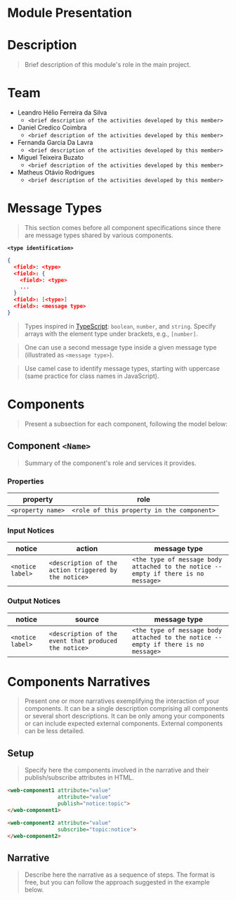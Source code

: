 # Module Presentation

# Description
> Brief description of this module's role in the main project.

# Team
* Leandro Hélio Ferreira da Silva
  * `<brief description of the activities developed by this member>`
* Daniel Credico Coimbra
  * `<brief description of the activities developed by this member>`
* Fernanda Garcia Da Lavra
  * `<brief description of the activities developed by this member>`
* Miguel Teixeira Buzato
  * `<brief description of the activities developed by this member>`
* Matheus Otávio Rodrigues
  * `<brief description of the activities developed by this member>`

# Message Types

> This section comes before all component specifications since there are message types shared by various components.

**`<type identification>`**
~~~json
{
  <field>: <type>
  <field>: {
    <field>: <type>
    ...
  }
  <field>: [<type>]
  <field>: <message type>
}
~~~

> Types inspired in [TypeScript](https://www.typescriptlang.org/docs/handbook/2/everyday-types.html): `boolean`, `number`, and `string`. Specify arrays with the element type under brackets, e.g., `[number]`.

> One can use a second message type inside a given message type (illustrated as `<message type>`).

> Use camel case to identify message types, starting with uppercase (same practice for class names in JavaScript).

# Components

> Present a subsection for each component, following the model below:

## Component `<Name>`

> Summary of the component's role and services it provides.

### Properties

property | role
---------| --------
`<property name>` | `<role of this property in the component>`

### Input Notices

notice | action | message type
-------| ------ | ------------
`<notice label>` | `<description of the action triggered by the notice>` | `<the type of message body attached to the notice --  empty if there is no message>`

### Output Notices

notice    | source | message type
----------| -------| ------------
`<notice label>` | `<description of the event that produced the notice>` | `<the type of message body attached to the notice --  empty if there is no message>`

# Components Narratives

> Present one or more narratives exemplifying the interaction of your components. It can be a single description comprising all components or several short descriptions. It can be only among your components or can include expected external components. External components can be less detailed.

## Setup

> Specify here the components involved in the narrative and their publish/subscribe attributes in HTML.

~~~html
<web-component1 attribute="value"
                attribute="value"
                publish="notice:topic">
</web-component1>

<web-component2 attribute="value"
                subscribe="topic:notice">
</web-component2>
~~~

## Narrative

> Describe here the narrative as a sequence of steps. The format is free, but you can follow the approach suggested in the example below.

